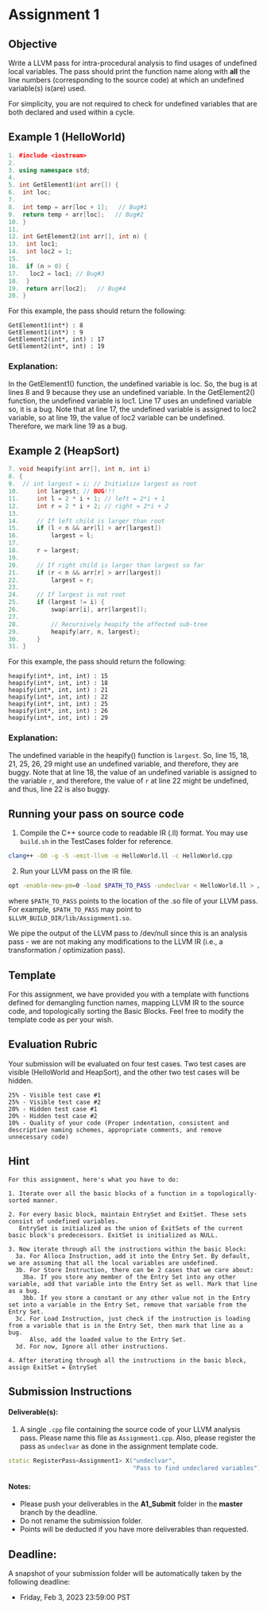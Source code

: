 
# Assignment 1

## Objective

Write a LLVM pass for intra-procedural analysis to find usages of undefined local variables. The pass should print the function name along with **all** the line numbers (corresponding to the source  code) at which an undefined variable(s) is(are) used.

For simplicity, you are not required to check for undefined variables that are both declared and used within a cycle.

## Example 1 (HelloWorld)

```cpp
1. #include <iostream>
2.
3. using namespace std;
4. 
5. int GetElement1(int arr[]) {
6.  int loc;
7.
8.  int temp = arr[loc + 1];   // Bug#1
9.  return temp + arr[loc];   // Bug#2
10. }
11.
12. int GetElement2(int arr[], int n) {
13.  int loc1;
14.  int loc2 = 1;
15.
16.  if (n > 0) {
17.   loc2 = loc1; // Bug#3
18.  }
19.  return arr[loc2];   // Bug#4
20. }
```

For this example, the pass should return the following:
```shell
GetElement1(int*) : 8
GetElement1(int*) : 9
GetElement2(int*, int) : 17
GetElement2(int*, int) : 19
```

### Explanation:

In the GetElement1() function, the undefined variable is loc. So, the bug is at lines 8 and 9 because they use an undefined variable.
In the GetElement2() function, the undefined variable is loc1. Line 17 uses an undefined variable so, it is a bug. Note that at line 17, the undefined variable is assigned to loc2 variable, so at line 19, the value of loc2 variable can be undefined. Therefore, we mark line 19 as a bug.

## Example 2 (HeapSort)

```cpp
7. void heapify(int arr[], int n, int i)
8. {
9. 	// int largest = i; // Initialize largest as root
10. 	int largest; // BUG!!!
11. 	int l = 2 * i + 1; // left = 2*i + 1
12. 	int r = 2 * i + 2; // right = 2*i + 2
13. 
14. 	// If left child is larger than root
15. 	if (l < n && arr[l] > arr[largest])
16. 		largest = l;
17. 
18. 	r = largest;
19. 
20. 	// If right child is larger than largest so far
21. 	if (r < n && arr[r] > arr[largest])
22. 		largest = r;
23. 
24. 	// If largest is not root
25. 	if (largest != i) {
26. 		swap(arr[i], arr[largest]);
27. 
28. 		// Recursively heapify the affected sub-tree
29. 		heapify(arr, n, largest);
30. 	}
31. }
```

For this example, the pass should return the following:
```shell
heapify(int*, int, int) : 15
heapify(int*, int, int) : 18
heapify(int*, int, int) : 21
heapify(int*, int, int) : 22
heapify(int*, int, int) : 25
heapify(int*, int, int) : 26
heapify(int*, int, int) : 29
```
### Explanation:

The undefined variable in the heapify() function is `largest`. So, line 15, 18, 21, 25, 26, 29 might use an undefined variable, and therefore, they are buggy. Note that at line 18, the value of an undefined variable is assigned to the variable `r`, and therefore, the value of `r` at line 22 might be undefined, and thus, line 22 is also buggy.

## Running your pass on source code

1. Compile the C++ source code to readable IR (.ll) format.
You may use `build.sh` in the TestCases folder for reference.

```bash
clang++ -O0 -g -S -emit-llvm -o HelloWorld.ll -c HelloWorld.cpp
```

2. Run your LLVM pass on the IR file.
```bash
opt -enable-new-pm=0 -load $PATH_TO_PASS -undeclvar < HelloWorld.ll > /dev/null
```

where `$PATH_TO_PASS` points to the location of the .so file of your LLVM pass.
For example, `$PATH_TO_PASS` may point to `$LLVM_BUILD_DIR/lib/Assignment1.so`.

We pipe the output of the LLVM pass to /dev/null since this is an analysis pass - we are not making any modifications to the LLVM IR (i.e., a transformation / optimization pass).

## Template

For this assignment, we have provided you with a template with functions defined for demangling function names, mapping LLVM IR to the source code, and topologically sorting the Basic Blocks. Feel free to modify the template code as per your wish.

## Evaluation Rubric

Your submission will be evaluated on four test cases. Two test cases are visible (HelloWorld and HeapSort), and the other two test cases will be hidden.

```
25% - Visible test case #1
25% - Visible test case #2
20% - Hidden test case #1
20% - Hidden test case #2
10% - Quality of your code (Proper indentation, consistent and descriptive naming schemes, appropriate comments, and remove unnecessary code)
```

## Hint

```
For this assignment, here's what you have to do:

1. Iterate over all the basic blocks of a function in a topologically-sorted manner.

2. For every basic block, maintain EntrySet and ExitSet. These sets consist of undefined variables. 
   EntrySet is initialized as the union of ExitSets of the current basic block's predecessors. ExitSet is initialized as NULL.

3. Now iterate through all the instructions within the basic block:
  3a. For Alloca Instruction, add it into the Entry Set. By default, we are assuming that all the local variables are undefined.
  3b. For Store Instruction, there can be 2 cases that we care about:
    3ba. If you store any member of the Entry Set into any other variable, add that variable into the Entry Set as well. Mark that line as a bug.
    3bb. If you store a constant or any other value not in the Entry set into a variable in the Entry Set, remove that variable from the Entry Set.
  3c. For Load Instruction, just check if the instruction is loading from a variable that is in the Entry Set, then mark that line as a bug. 
      Also, add the loaded value to the Entry Set.
  3d. For now, Ignore all other instructions.

4. After iterating through all the instructions in the basic block, assign ExitSet = EntrySet
```

## Submission Instructions

#### Deliverable(s):

1. A single `.cpp` file containing the source code of your LLVM analysis pass. Please name this file as `Assignment1.cpp`. Also, please register the pass as `undeclvar` as done in the assignment template code.

```C++
static RegisterPass<Assignment1> X("undeclvar",
                                   "Pass to find undeclared variables");
```

#### Notes:
- Please push your deliverables in the **A1_Submit** folder in the **master** branch by the deadline.
- Do not rename the submission folder.
- Points will be deducted if you have more deliverables than requested.

## Deadline:

A snapshot of your submission folder will be automatically taken by the following deadline:

- Friday, Feb 3, 2023 23:59:00 PST

